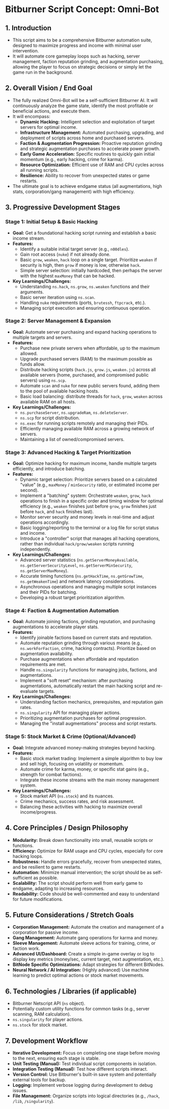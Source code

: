 # Bitburner Script Concept: Omni-Bot

## 1. Introduction
*   This script aims to be a comprehensive Bitburner automation suite, designed to maximize progress and income with minimal user intervention.
*   It will automate core gameplay loops such as hacking, server management, faction reputation grinding, and augmentation purchasing, allowing the player to focus on strategic decisions or simply let the game run in the background.

## 2. Overall Vision / End Goal
*   The fully realized Omni-Bot will be a self-sufficient Bitburner AI. It will continuously analyze the game state, identify the most profitable or beneficial actions, and execute them.
*   It will encompass:
    *   **Dynamic Hacking:** Intelligent selection and exploitation of target servers for optimal income.
    *   **Infrastructure Management:** Automated purchasing, upgrading, and deployment of scripts across home and purchased servers.
    *   **Faction & Augmentation Progression:** Proactive reputation grinding and strategic augmentation purchases to accelerate power growth.
    *   **Early Game Acceleration:** Specific routines to quickly gain initial momentum (e.g., early hacking, crime for karma).
    *   **Resource Optimization:** Efficient use of RAM and CPU cycles across all running scripts.
    *   **Resilience:** Ability to recover from unexpected states or game restarts.
*   The ultimate goal is to achieve endgame status (all augmentations, high stats, corporation/gang management) with high efficiency.

## 3. Progressive Development Stages

### Stage 1: Initial Setup & Basic Hacking
*   **Goal:** Get a foundational hacking script running and establish a basic income stream.
*   **Features:**
    *   Identify a suitable initial target server (e.g., `n00dles`).
    *   Gain root access (`nuke`) if not already done.
    *   Basic `grow`, `weaken`, `hack` loop on a single target. Prioritize `weaken` if security is high, then `grow` if money is low, otherwise `hack`.
    *   Simple server selection: initially hardcoded, then perhaps the server with the highest `maxMoney` that can be hacked.
*   **Key Learnings/Challenges:**
    *   Understanding `ns.hack`, `ns.grow`, `ns.weaken` functions and their arguments.
    *   Basic server iteration using `ns.scan`.
    *   Handling `nuke` requirements (ports, `brutessh`, `ftpcrack`, etc.).
    *   Managing script execution and ensuring continuous operation.

### Stage 2: Server Management & Expansion
*   **Goal:** Automate server purchasing and expand hacking operations to multiple targets and servers.
*   **Features:**
    *   Purchase new private servers when affordable, up to the maximum allowed.
    *   Upgrade purchased servers (RAM) to the maximum possible as funds allow.
    *   Distribute hacking scripts (`hack.js`, `grow.js`, `weaken.js`) across all available servers (home, purchased, and compromised public servers) using `ns.scp`.
    *   Automate `scan` and `nuke` for new public servers found, adding them to the pool of available hacking hosts.
    *   Basic load balancing: distribute threads for `hack`, `grow`, `weaken` across available RAM on all hosts.
*   **Key Learnings/Challenges:**
    *   `ns.purchaseServer`, `ns.upgradeRam`, `ns.deleteServer`.
    *   `ns.scp` for script distribution.
    *   `ns.exec` for running scripts remotely and managing their PIDs.
    *   Efficiently managing available RAM across a growing network of servers.
    *   Maintaining a list of owned/compromised servers.

### Stage 3: Advanced Hacking & Target Prioritization
*   **Goal:** Optimize hacking for maximum income, handle multiple targets efficiently, and introduce batching.
*   **Features:**
    *   Dynamic target selection: Prioritize servers based on a calculated "value" (e.g., `maxMoney` / `minSecurity` ratio, or estimated income per second).
    *   Implement a "batching" system: Orchestrate `weaken`, `grow`, `hack` operations to finish in a specific order and timing window for optimal efficiency (e.g., `weaken` finishes just before `grow`, `grow` finishes just before `hack`, and `hack` finishes last).
    *   Monitor server security and money levels in real-time and adjust operations accordingly.
    *   Basic logging/reporting to the terminal or a log file for script status and income.
    *   Introduce a "controller" script that manages all hacking operations, rather than individual `hack/grow/weaken` scripts running independently.
*   **Key Learnings/Challenges:**
    *   Advanced server statistics (`ns.getServerMoneyAvailable`, `ns.getServerSecurityLevel`, `ns.getServerMinSecurity`, `ns.getServerMaxMoney`).
    *   Accurate timing functions (`ns.getHackTime`, `ns.getGrowTime`, `ns.getWeakenTime`) and network latency considerations.
    *   Asynchronous operations and managing multiple script instances and their PIDs for batching.
    *   Developing a robust target prioritization algorithm.

### Stage 4: Faction & Augmentation Automation
*   **Goal:** Automate joining factions, grinding reputation, and purchasing augmentations to accelerate player stats.
*   **Features:**
    *   Identify joinable factions based on current stats and reputation.
    *   Automate reputation grinding through various means (e.g., `ns.workForFaction`, crime, hacking contracts). Prioritize based on augmentation availability.
    *   Purchase augmentations when affordable and reputation requirements are met.
    *   Handle `ns.singularity` functions for managing jobs, factions, and augmentations.
    *   Implement a "soft reset" mechanism: after purchasing augmentations, automatically restart the main hacking script and re-evaluate targets.
*   **Key Learnings/Challenges:**
    *   Understanding faction mechanics, prerequisites, and reputation gain rates.
    *   `ns.singularity` API for managing player actions.
    *   Prioritizing augmentation purchases for optimal progression.
    *   Managing the "install augmentations" process and script restarts.

### Stage 5: Stock Market & Crime (Optional/Advanced)
*   **Goal:** Integrate advanced money-making strategies beyond hacking.
*   **Features:**
    *   Basic stock market trading: Implement a simple algorithm to buy low and sell high, focusing on volatility or momentum.
    *   Automate crime for karma, money, or specific stat gains (e.g., strength for combat factions).
    *   Integrate these income streams with the main money management system.
*   **Key Learnings/Challenges:**
    *   Stock market API (`ns.stock`) and its nuances.
    *   Crime mechanics, success rates, and risk assessment.
    *   Balancing these activities with hacking to maximize overall income/progress.

## 4. Core Principles / Design Philosophy
*   **Modularity:** Break down functionality into small, reusable scripts or functions.
*   **Efficiency:** Optimize for RAM usage and CPU cycles, especially for core hacking loops.
*   **Robustness:** Handle errors gracefully, recover from unexpected states, and be resilient to game restarts.
*   **Automation:** Minimize manual intervention; the script should be as self-sufficient as possible.
*   **Scalability:** The script should perform well from early game to endgame, adapting to increasing resources.
*   **Readability:** Code should be well-commented and easy to understand for future modifications.

## 5. Future Considerations / Stretch Goals
*   **Corporation Management:** Automate the creation and management of a corporation for passive income.
*   **Gang Management:** Automate gang operations for karma and money.
*   **Sleeve Management:** Automate sleeve actions for training, crime, or faction work.
*   **Advanced UI/Dashboard:** Create a simple in-game overlay or log to display key metrics (money/sec, current target, next augmentation, etc.).
*   **BitNode Specific Optimizations:** Adapt strategies for different BitNodes.
*   **Neural Network / AI Integration:** (Highly advanced) Use machine learning to predict optimal actions or stock market movements.

## 6. Technologies / Libraries (if applicable)
*   Bitburner Netscript API (`ns` object).
*   Potentially custom utility functions for common tasks (e.g., server scanning, RAM calculation).
*   `ns.singularity` for player actions.
*   `ns.stock` for stock market.

## 7. Development Workflow
*   **Iterative Development:** Focus on completing one stage before moving to the next, ensuring each stage is stable.
*   **Unit Testing (Manual):** Test individual script components in isolation.
*   **Integration Testing (Manual):** Test how different scripts interact.
*   **Version Control:** Use Bitburner's built-in save system and potentially external tools for backup.
*   **Logging:** Implement verbose logging during development to debug issues.
*   **File Management:** Organize scripts into logical directories (e.g., `/hack`, `/lib`, `/singularity`).
